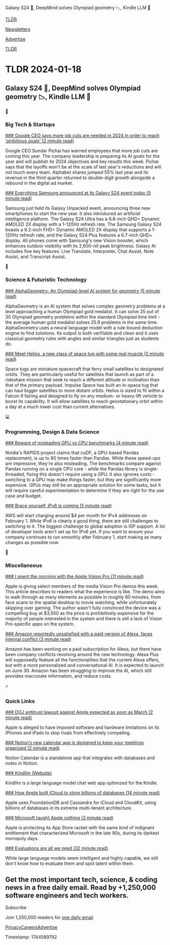 Galaxy S24 📱, DeepMind solves Olympiad geometry 📉, Kindle LLM 🤖

[TLDR](/)

[Newsletters](/newsletters)

[Advertise](https://advertise.tldr.tech/)

[TLDR](/)

# TLDR 2024-01-18

## Galaxy S24 📱, DeepMind solves Olympiad geometry 📉, Kindle LLM 🤖

📱

### Big Tech & Startups

[### Google CEO says more job cuts are needed in 2024 in order to reach ‘ambitious goals’ (2 minute read)](https://www.cnbc.com/2024/01/17/google-ceo-says-job-cuts-needed-in-2024-to-serve-ambitious-goals.html?utm_source=tldrnewsletter)

Google CEO Sundar Pichai has warned employees that more job cuts are coming this year. The company leadership is preparing its AI goals for the year and will publish its 2024 objectives and key results this week. Pichai says that the layoffs won't be at the scale of last year's reductions and will not touch every team. Alphabet shares jumped 55% last year and its revenue in the third quarter returned to double-digit growth alongside a rebound in the digital ad market.

[### Everything Samsung announced at its Galaxy S24 event today (5 minute read)](https://www.digitaltrends.com/mobile/everything-samsung-announced-at-its-galaxy-s24-event/?utm_source=tldrnewsletter)

Samsung just held its Galaxy Unpacked event, announcing three new smartphones to start the new year. It also introduced an artificial intelligence platform. The Galaxy S24 Ultra has a 6.8-inch QHD+ Dynamic AMOLED 2X display with a 1-120Hz refresh rate. The Samsung Galaxy S24 boasts a 6.2-inch FHD+ Dynamic AMOLED 2X display that supports a 1-120Hz refresh rate, and the Galaxy S24 Plus features a 6.7-inch QHD+ display. All phones come with Samsung's new Vision booster, which enhances outdoor visibility with its 2,600-nit peak brightness. Galaxy AI includes five key features: Live Translate, Interpreter, Chat Assist, Note Assist, and Transcript Assist.

🚀

### Science & Futuristic Technology

[### AlphaGeometry: An Olympiad-level AI system for geometry (5 minute read)](https://deepmind.google/discover/blog/alphageometry-an-olympiad-level-ai-system-for-geometry/?utm_source=twitter&amp;utm_medium=social)

AlphaGeometry is an AI system that solves complex geometry problems at a level approaching a human Olympiad gold medalist. It can solve 25 out of 30 Olympiad geometry problems within the standard Olympiad time limit - the average human gold medalist solves 25.9 problems in the same time. AlphaGeometry uses a neural language model with a rule-bound deduction engine to find solutions. Its output is both verifiable and clean and it uses classical geometry rules with angles and similar triangles just as students do.

[### Meet Helios, a new class of space tug with some real muscle (2 minute read)](https://arstechnica.com/space/2024/01/meet-helios-a-new-class-of-space-tug-with-some-real-muscle/?utm_source=tldrnewsletter)

Space tugs are miniature spacecraft that ferry small satellites to designated orbits. They are particularly useful for satellites that launch as part of a rideshare mission that seek to reach a different altitude or inclination than that of the primary payload. Impulse Space has built an in-space tug that can haul bigger satellites to more distant orbits. Helios is sized to fit within a Falcon 9 fairing and designed to fly on any medium- or heavy-lift vehicle to boost its capability. It will allow satellites to reach geostationary orbit within a day at a much lower cost than current alternatives.

💻

### Programming, Design & Data Science

[### Beware of misleading GPU vs CPU benchmarks (4 minute read)](https://pythonspeed.com/articles/gpu-vs-cpu/?utm_source=tldrnewsletter)

Nvidia's RAPIDS project claims that cuDF, a GPU-based Pandas replacement, is up to 80 times faster than Pandas. While these speed-ups are impressive, they're also misleading. The benchmarks compare against Pandas running on a single CPU core - while the Pandas library is single-threaded, fixing this doesn't require using a GPU. It also ignores costs - switching to a GPU may make things faster, but they are significantly more expensive. GPUs may still be an appropriate solution for some tasks, but it will require careful experimentation to determine if they are right for the use case and budget.

[### Brace yourself, IPv6 is coming (5 minute read)](https://supabase.com/blog/ipv6?utm_source=tldrnewsletter)

AWS will start charging around $4 per month for IPv4 addresses on February 1. While IPv6 is clearly a good thing, there are still challenges to switching to it. The biggest challenge to global adoption is ISP support. A lot of developer tools aren't set up for IPv6 yet. If you want to ensure your company continues to run smoothly after February 1, start making as many changes as possible now.

🎁

### Miscellaneous

[### I spent the morning with the Apple Vision Pro (11 minute read)](https://techcrunch.com/2024/01/17/i-spent-the-morning-with-the-apple-vision-pro/?utm_source=tldrnewsletter)

Apple is giving select members of the media Vision Pro demos this week. This article describes to readers what the experience is like. The demo aims to walk through as many elements as possible in roughly 60 minutes, from face scans to the spatial desktop to movie watching, while unfortunately skipping over gaming. The author wasn't fully convinced the device was a compelling buy at $3,500 as the price is prohibitively expensive for the majority of people interested in the system and there is still a lack of Vision Pro-specific apps on the system.

[### Amazon reportedly unsatisfied with a paid version of Alexa, faces internal conflict (3 minute read)](https://www.neowin.net/news/amazon-reportedly-unsatisfied-with-a-paid-version-of-alexa-faces-internal-conflict/?utm_source=tldrnewsletter)

Amazon has been working on a paid subscription for Alexa, but there have been company conflicts revolving around the new technology. Alexa Plus will supposedly feature all the functionalities that the current Alexa offers, but with a more personalized and conversational AI. It is expected to launch on June 30. Amazon has been struggling to improve the AI, which still provides inaccurate information, and reduce costs.

⚡

### Quick Links

[### DOJ antitrust lawsuit against Apple expected as soon as March (2 minute read)](https://9to5mac.com/2024/01/17/doj-antitrust-lawsuit-against-apple-expected-as-soon-as-march/?utm_source=tldrnewsletter)

Apple is alleged to have imposed software and hardware limitations on its iPhones and iPads to stop rivals from effectively competing.

[### Notion’s new calendar app is designed to keep your meetings organized (2 minute read)](https://www.theverge.com/2024/1/17/24041330/notion-calendar-app?utm_source=tldrnewsletter)

Notion Calendar is a standalone app that integrates with databases and notes in Notion.

[### Kindllm (Website)](https://kindllm.app/?utm_source=tldrnewsletter)

Kindllm is a large language model chat web app optimized for the Kindle.

[### How Apple built iCloud to store billions of databases (14 minute read)](https://read.engineerscodex.com/p/how-apple-built-icloud-to-store-billions?utm_source=tldrnewsletter)

Apple uses FoundationDB and Cassandra for iCloud and CloudKit, using billions of databases in its extreme multi-tenant architecture.

[### Microsoft taught Apple nothing (3 minute read)](https://world.hey.com/dhh/microsoft-taught-apple-nothing-592d398d?utm_source=tldrnewsletter)

Apple is protecting its App Store racket with the same kind of indignant entitlement that characterized Microsoft in the late 90s, during its darkest monopoly days.

[### Evaluations are all we need (32 minute read)](https://www.strangeloopcanon.com/p/evaluations-are-all-we-need?utm_source=tldrnewsletter)

While large language models seem intelligent and highly capable, we still don't know how to evaluate them and spot talent within them.

## Get the most important tech, science, & coding news in a free daily email. Read by +1,250,000 software engineers and tech workers.

Subscribe

Join 1,250,000 readers for [one daily email](/api/latest/tech)

[Privacy](/privacy)[Careers](https://jobs.ashbyhq.com/tldr.tech)[Advertise](/tech/advertise)

Timestamp: 1744589792